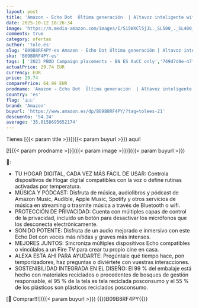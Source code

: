 ```yaml
---
layout: post
title: 'Amazon - Echo Dot  Última generación  | Altavoz inteligente wifi y Bluetooth con Alexa  con sonido más potente y de mayor amplitud | Azul marino'
date: 2025-10-12 18:26:34
image: 'https://m.media-amazon.com/images/I/515WXCl5jJL._SL500_._SL400_.jpg'
comments: true
category: ofertas
author: 'tole.es'
slug: 'B09B8RF4PY-es Amazon - Echo Dot Última generación | Altavoz inteligente...'
sku: 'B09B8RF4PY-es'
tags: [ '2023 PBDD Campaign placements - BN ES AuCC only','749d7d8e-47fd-431e-8b51-348b70f767e2_0','749d7d8e-47fd-431e-8b51-348b70f767e2_101','Altavoces','Altavoces inteligentes','Altavoces y pantallas inteligentes Echo','Arborist Merchandising Root','Dispositivos Amazon','Dispositivos Amazon y Accesorios','Dispositivos Amazon y accesorios','Echo Dot (5th generation)','Electrónica','Equipos de audio y Hi-Fi','Los favoritos de nuestros clientes: Electrónica','Self Service','Special Features Stores','alexa','amazon','e97153f7-7531-4959-bcaa-edabbf48d7f8_0','e97153f7-7531-4959-bcaa-edabbf48d7f8_3801','e97153f7-7531-4959-bcaa-edabbf48d7f8_9401','e97153f7-7531-4959-bcaa-edabbf48d7f8_9801','inteligente','wifi','🇪🇸', ]
actualPrice: 29.74 EUR
currency: EUR
price: 29.74
comparePrice: 64.99 EUR
prodname: 'Amazon - Echo Dot  Última generación  | Altavoz inteligente wifi y Bluetooth con Alexa  con sonido más potente y de mayor amplitud | Azul marino'
country: 'es'
flag: '🇪🇸'
brand: 'Amazon'
buyurl: 'https://www.amazon.es/dp/B09B8RF4PY/?tag=tolees-21'
descuento: '54.24'
average: '35.0158695652174'
---
```


Tienes [{{< param title >}}]({{< param buyurl >}}) aqui!

[![{{< param prodname >}}]({{< param image >}})]({{< param buyurl >}})

🔎:

- TU HOGAR DIGITAL, CADA VEZ MÁS FÁCIL DE USAR: Controla dispositivos de Hogar digital compatibles con la voz o define rutinas activadas por temperatura.
- MÚSICA Y PÓDCAST: Disfruta de música, audiolibros y pódcast de Amazon Music, Audible, Apple Music, Spotify y otros servicios de música en streaming o trasmite música a través de Bluetooth o wifi.
- PROTECCIÓN DE PRIVACIDAD: Cuenta con múltiples capas de control de la privacidad, incluido un botón para desactivar los micrófonos que los desconecta electrónicamente.
- SONIDO POTENTE: Disfruta de un audio mejorado e inmersivo con este Echo Dot con voces más nítidas y graves más intensos.
- MEJORES JUNTOS: Sincroniza múltiples dispositivos Echo compatibles o vincúlalos a un Fire TV para crear tu propio cine en casa.
- ALEXA ESTÁ AHÍ PARA AYUDARTE: Pregúntale qué tiempo hace, pon temporizadores, haz preguntas o diviértete con vuestras interacciones.
- SOSTENIBILIDAD INTEGRADA EN EL DISEÑO: El 99 % del embalaje está hecho con materiales reciclados o procedentes de bosques de gestión responsable, el 95 % de la tela es tela reciclada posconsumo y el 55 % de los plásticos son plásticos reciclados posconsumo.

[🛒 Comprar!!!]({{< param buyurl >}})
{{<world>}}B09B8RF4PY{{</world>}}
